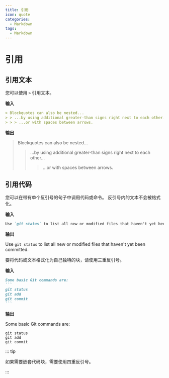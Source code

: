 ```yaml
---
title: 引用
icon: quote
categories:
  - Markdown
tags:
  - Markdown
---
```

# 引用

## 引用文本
您可以使用 `>` 引用文本。

**输入**
```markdown
> Blockquotes can also be nested...
> > ...by using additional greater-than signs right next to each other...
> > > ...or with spaces between arrows.
```

**输出**
> Blockquotes can also be nested...
> > ...by using additional greater-than signs right next to each other...
> > > ...or with spaces between arrows.

## 引用代码
您可以在带有单个反引号的句子中调用代码或命令。 反引号内的文本不会被格式化。

**输入**
```markdown
Use `git status` to list all new or modified files that haven't yet been committed.
```

**输出**

Use `git status` to list all new or modified files that haven't yet been committed.

要将代码或文本格式化为自己独特的块，请使用三重反引号。

**输入**
````markdown
Some basic Git commands are:
```
git status
git add
git commit
```
````

**输出**

Some basic Git commands are:
```
git status
git add
git commit
```
::: tip

如果需要嵌套代码块，需要使用四重反引号。

:::
